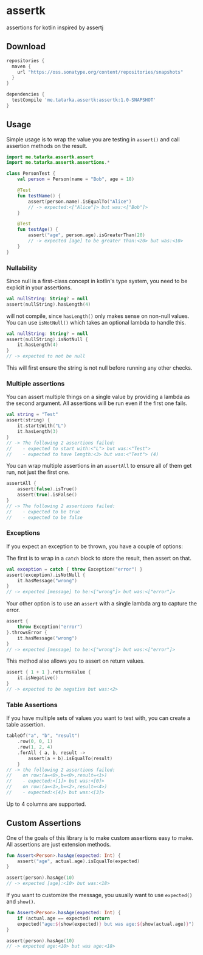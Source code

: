 # assertk
assertions for kotlin inspired by assertj

## Download

```groovy
repositories {
  maven {
    url "https://oss.sonatype.org/content/repositories/snapshots"
  }
}

dependencies {
  testCompile 'me.tatarka.assertk:assertk:1.0-SNAPSHOT'
}
```

## Usage

Simple usage is to wrap the value you are testing in `assert()` and call assertion methods on the result.

```kotlin
import me.tatarka.assertk.assert
import me.tatarka.assertk.assertions.*

class PersonTest {
    val person = Person(name = "Bob", age = 18)

    @Test
    fun testName() {
        assert(person.name).isEqualTo("Alice")
        // -> expected:<["Alice"]> but was:<["Bob"]>
    }

    @Test
    fun testAge() {
        assert("age", person.age).isGreaterThan(20)
        // -> expected [age] to be greater than:<20> but was:<10>
    }
}
```

### Nullability
Since null is a first-class concept in kotlin's type system, you need to be explicit in your assertions.

```kotlin
val nullString: String? = null
assert(nullString).hasLength(4)
```
will not compile, since `hasLength()` only makes sense on non-null values. You can use `isNotNull()` which takes an
optional lambda to handle this.

```kotlin
val nullString: String? = null
assert(nullString).isNotNull {
    it.hasLength(4)
}
// -> expected to not be null
```
This will first ensure the string is not null before running any other checks.

### Multiple assertions

You can assert multiple things on a single value by providing a lambda as the second argument. All assertions will be
run even if the first one fails.

```kotlin
val string = "Test"
assert(string) {
    it.startsWith("L")
    it.hasLength(3)
}
// -> The following 2 assertions failed:
//    - expected to start with:<"L"> but was:<"Test">
//    - expected to have length:<3> but was:<"Test"> (4)
```

You can wrap multiple assertions in an `assertAll` to ensure all of them get run, not just the first one.

```kotlin
assertAll {
    assert(false).isTrue()
    assert(true).isFalse()
}
// -> The following 2 assertions failed:
//    - expected to be true
//    - expected to be false
```

### Exceptions

If you expect an exception to be thrown, you have a couple of options:

The first is to wrap in a `catch` block to store the result, then assert on that.

```kotlin
val exception = catch { throw Exception("error") }
assert(exception).isNotNull {
    it.hasMessage("wrong")
}
// -> expected [message] to be:<["wrong"]> but was:<["error"]>
```

Your other option is to use an `assert` with a single lambda arg to capture the error.

```kotlin
assert {
    throw Exception("error")
}.throwsError {
    it.hasMessage("wrong")
}
// -> expected [message] to be:<["wrong"]> but was:<["error"]>
```

This method also allows you to assert on return values.
```kotlin
assert { 1 + 1 }.returnsValue {
    it.isNegative()
}
// -> expected to be negative but was:<2>
```

### Table Assertions

If you have multiple sets of values you want to test with, you can create a table assertion.

```kotlin
tableOf("a", "b", "result")
    .row(0, 0, 1)
    .row(1, 2, 4)
    .forAll { a, b, result ->
        assert(a + b).isEqualTo(result)
    }
// -> the following 2 assertions failed:
//    on row:(a=<0>,b=<0>,result=<1>)
//    - expected:<[1]> but was:<[0]>
//    on row:(a=<1>,b=<2>,result=<4>)
//    - expected:<[4]> but was:<[3]>
```

Up to 4 columns are supported.

## Custom Assertions

One of the goals of this library is to make custom assertions easy to make. All assertions are just extension methods.

```kotlin
fun Assert<Person>.hasAge(expected: Int) {
    assert("age", actual.age).isEqualTo(expected)
}

assert(person).hasAge(10)
// -> expected [age]:<10> but was:<18>
```

If you want to customize the message, you usually want to use `expected()` and `show()`.

```kotlin
fun Assert<Person>.hasAge(expected: Int) {
    if (actual.age == expected) return
    expected("age:${show(expected)} but was age:${show(actual.age)}")
}

assert(person).hasAge(10)
// -> expected age:<10> but was age:<18>
```
